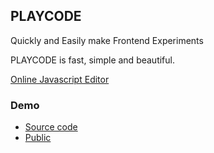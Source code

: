 ## PLAYCODE
Quickly and Easily make Frontend Experiments

PLAYCODE is fast, simple and beautiful.

[Online Javascript Editor](https://playcode.io)

### Demo 
 - [Source code](https://playcode.io/santa?tabs=game.js&output)
 - [Public](http://santa.playcode.io)

